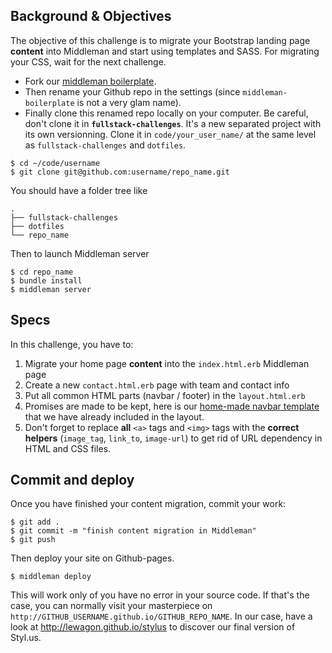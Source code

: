 ## Background & Objectives

The objective of this challenge is to migrate your Bootstrap landing page **content** into Middleman and start using templates and SASS. For migrating your CSS, wait for the next challenge.

- Fork our [middleman boilerplate](https://github.com/lewagon/middleman-boilerplate).
- Then rename your Github repo in the settings (since `middleman-boilerplate` is not a very glam name).
- Finally clone this renamed repo locally on your computer. Be careful, don't clone it in **`fullstack-challenges`**. It's a new separated project with its own versionning. Clone it in `code/your_user_name/` at the same level as `fullstack-challenges` and `dotfiles`.

```
$ cd ~/code/username
$ git clone git@github.com:username/repo_name.git
```

You should have a folder tree like

```
.
├── fullstack-challenges
├── dotfiles
└── repo_name
```

Then to launch Middleman server

```
$ cd repo_name
$ bundle install
$ middleman server
```

## Specs

In this challenge, you have to:

1. Migrate your home page **content** into the `index.html.erb` Middleman page
1. Create a new `contact.html.erb` page with team and contact info
1. Put all common HTML parts (navbar / footer) in the `layout.html.erb`
1. Promises are made to be kept, here is our [home-made navbar template](https://github.com/lewagon/awesome-navbars/blob/master/templates/_navbar.html) that we have already included in the layout.
1. Don't forget to replace **all** `<a>` tags and `<img>` tags with the **correct helpers** (`image_tag`, `link_to`, `image-url`) to get rid of URL dependency in HTML and CSS files.


## Commit and deploy

Once you have finished your content migration, commit your work:

```
$ git add .
$ git commit -m "finish content migration in Middleman"
$ git push
```

Then deploy your site on Github-pages.

```
$ middleman deploy
```

This will work only of you have no error in your source code. If that's the case, you can normally visit your masterpiece on `http://GITHUB_USERNAME.github.io/GITHUB_REPO_NAME`. In our case, have a look at http://lewagon.github.io/stylus to discover our final version of Styl.us.

